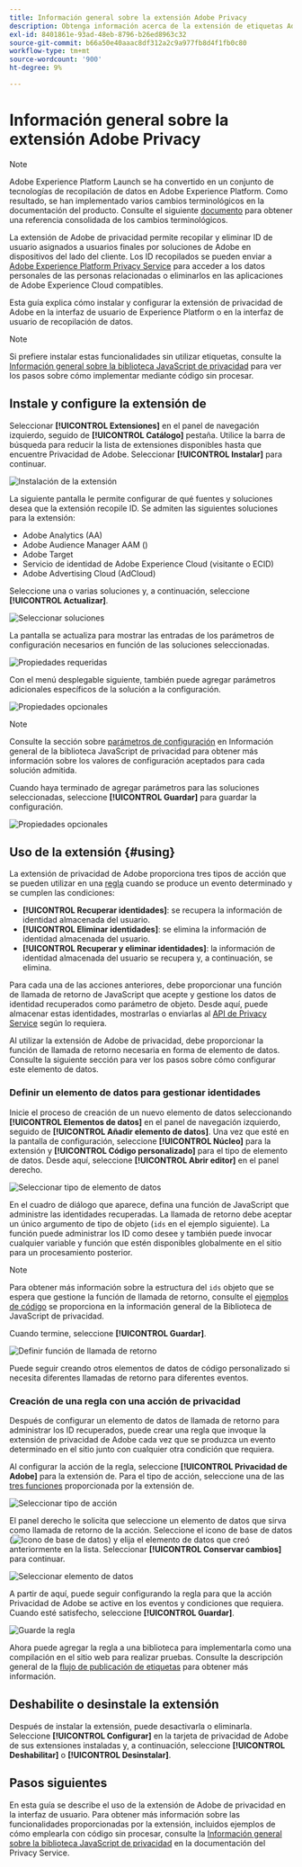 ```yaml
---
title: Información general sobre la extensión Adobe Privacy
description: Obtenga información acerca de la extensión de etiquetas Adobe Privacy en Adobe Experience Platform.
exl-id: 8401861e-93ad-48eb-8796-b26ed8963c32
source-git-commit: b66a50e40aaac8df312a2c9a977fb8d4f1fb0c80
workflow-type: tm+mt
source-wordcount: '900'
ht-degree: 9%

---
```


# Información general sobre la extensión Adobe Privacy

>[!NOTE]
>
>Adobe Experience Platform Launch se ha convertido en un conjunto de tecnologías de recopilación de datos en Adobe Experience Platform. Como resultado, se han implementado varios cambios terminológicos en la documentación del producto. Consulte el siguiente [documento](../../../term-updates.md) para obtener una referencia consolidada de los cambios terminológicos.

La extensión de Adobe de privacidad permite recopilar y eliminar ID de usuario asignados a usuarios finales por soluciones de Adobe en dispositivos del lado del cliente. Los ID recopilados se pueden enviar a [Adobe Experience Platform Privacy Service](../../../../privacy-service/home.md) para acceder a los datos personales de las personas relacionadas o eliminarlos en las aplicaciones de Adobe Experience Cloud compatibles.

Esta guía explica cómo instalar y configurar la extensión de privacidad de Adobe en la interfaz de usuario de Experience Platform o en la interfaz de usuario de recopilación de datos.

>[!NOTE]
>
>Si prefiere instalar estas funcionalidades sin utilizar etiquetas, consulte la [Información general sobre la biblioteca JavaScript de privacidad](../../../../privacy-service/js-library.md) para ver los pasos sobre cómo implementar mediante código sin procesar.

## Instale y configure la extensión de 

Seleccionar **[!UICONTROL Extensiones]** en el panel de navegación izquierdo, seguido de **[!UICONTROL Catálogo]** pestaña. Utilice la barra de búsqueda para reducir la lista de extensiones disponibles hasta que encuentre Privacidad de Adobe. Seleccionar **[!UICONTROL Instalar]** para continuar.

![Instalación de la extensión](../../../images/extensions/client/privacy/install.png)

La siguiente pantalla le permite configurar de qué fuentes y soluciones desea que la extensión recopile ID. Se admiten las siguientes soluciones para la extensión:

* Adobe Analytics (AA)
* Adobe Audience Manager AAM ()
* Adobe Target
* Servicio de identidad de Adobe Experience Cloud (visitante o ECID)
* Adobe Advertising Cloud (AdCloud)

Seleccione una o varias soluciones y, a continuación, seleccione **[!UICONTROL Actualizar]**.

![Seleccionar soluciones](../../../images/extensions/client/privacy/select-solutions.png)

La pantalla se actualiza para mostrar las entradas de los parámetros de configuración necesarios en función de las soluciones seleccionadas.

![Propiedades requeridas](../../../images/extensions/client/privacy/required-properties.png)

Con el menú desplegable siguiente, también puede agregar parámetros adicionales específicos de la solución a la configuración.

![Propiedades opcionales](../../../images/extensions/client/privacy/optional-properties.png)

>[!NOTE]
>
>Consulte la sección sobre [parámetros de configuración](../../../../privacy-service/js-library.md#config-params) en Información general de la biblioteca JavaScript de privacidad para obtener más información sobre los valores de configuración aceptados para cada solución admitida.

Cuando haya terminado de agregar parámetros para las soluciones seleccionadas, seleccione **[!UICONTROL Guardar]** para guardar la configuración.

![Propiedades opcionales](../../../images/extensions/client/privacy/save-config.png)

## Uso de la extensión {#using}

La extensión de privacidad de Adobe proporciona tres tipos de acción que se pueden utilizar en una [regla](../../../ui/managing-resources/rules.md) cuando se produce un evento determinado y se cumplen las condiciones:

* **[!UICONTROL Recuperar identidades]**: se recupera la información de identidad almacenada del usuario.
* **[!UICONTROL Eliminar identidades]**: se elimina la información de identidad almacenada del usuario.
* **[!UICONTROL Recuperar y eliminar identidades]**: la información de identidad almacenada del usuario se recupera y, a continuación, se elimina.

Para cada una de las acciones anteriores, debe proporcionar una función de llamada de retorno de JavaScript que acepte y gestione los datos de identidad recuperados como parámetro de objeto. Desde aquí, puede almacenar estas identidades, mostrarlas o enviarlas al [API de Privacy Service](../../../../privacy-service/api/overview.md) según lo requiera.

Al utilizar la extensión de Adobe de privacidad, debe proporcionar la función de llamada de retorno necesaria en forma de elemento de datos. Consulte la siguiente sección para ver los pasos sobre cómo configurar este elemento de datos.

### Definir un elemento de datos para gestionar identidades

Inicie el proceso de creación de un nuevo elemento de datos seleccionando **[!UICONTROL Elementos de datos]** en el panel de navegación izquierdo, seguido de **[!UICONTROL Añadir elemento de datos]**. Una vez que esté en la pantalla de configuración, seleccione **[!UICONTROL Núcleo]** para la extensión y **[!UICONTROL Código personalizado]** para el tipo de elemento de datos. Desde aquí, seleccione **[!UICONTROL Abrir editor]** en el panel derecho.

![Seleccionar tipo de elemento de datos](../../../images/extensions/client/privacy/data-element-type.png)

En el cuadro de diálogo que aparece, defina una función de JavaScript que administre las identidades recuperadas. La llamada de retorno debe aceptar un único argumento de tipo de objeto (`ids` en el ejemplo siguiente). La función puede administrar los ID como desee y también puede invocar cualquier variable y función que estén disponibles globalmente en el sitio para un procesamiento posterior.

>[!NOTE]
>
>Para obtener más información sobre la estructura del `ids` objeto que se espera que gestione la función de llamada de retorno, consulte el [ejemplos de código](../../../../privacy-service/js-library.md#samples) se proporciona en la información general de la Biblioteca de JavaScript de privacidad.

Cuando termine, seleccione **[!UICONTROL Guardar]**.

![Definir función de llamada de retorno](../../../images/extensions/client/privacy/define-custom-code.png)

Puede seguir creando otros elementos de datos de código personalizado si necesita diferentes llamadas de retorno para diferentes eventos.

### Creación de una regla con una acción de privacidad

Después de configurar un elemento de datos de llamada de retorno para administrar los ID recuperados, puede crear una regla que invoque la extensión de privacidad de Adobe cada vez que se produzca un evento determinado en el sitio junto con cualquier otra condición que requiera.

Al configurar la acción de la regla, seleccione **[!UICONTROL Privacidad de Adobe]** para la extensión de. Para el tipo de acción, seleccione una de las [tres funciones](#using) proporcionada por la extensión de.

![Seleccionar tipo de acción](../../../images/extensions/client/privacy/action-type.png)

El panel derecho le solicita que seleccione un elemento de datos que sirva como llamada de retorno de la acción. Seleccione el icono de base de datos (![Icono de base de datos](../../../images/extensions/client/privacy/database.png)) y elija el elemento de datos que creó anteriormente en la lista. Seleccionar **[!UICONTROL Conservar cambios]** para continuar.

![Seleccionar elemento de datos](../../../images/extensions/client/privacy/add-data-element.png)

A partir de aquí, puede seguir configurando la regla para que la acción Privacidad de Adobe se active en los eventos y condiciones que requiera. Cuando esté satisfecho, seleccione **[!UICONTROL Guardar]**.

![Guarde la regla](../../../images/extensions/client/privacy/save-rule.png)

Ahora puede agregar la regla a una biblioteca para implementarla como una compilación en el sitio web para realizar pruebas. Consulte la descripción general de la [flujo de publicación de etiquetas](../../../ui/publishing/overview.md) para obtener más información.

## Deshabilite o desinstale la extensión

Después de instalar la extensión, puede desactivarla o eliminarla. Seleccione **[!UICONTROL Configurar]** en la tarjeta de privacidad de Adobe de sus extensiones instaladas y, a continuación, seleccione **[!UICONTROL Deshabilitar]** o **[!UICONTROL Desinstalar]**.

## Pasos siguientes

En esta guía se describe el uso de la extensión de Adobe de privacidad en la interfaz de usuario. Para obtener más información sobre las funcionalidades proporcionadas por la extensión, incluidos ejemplos de cómo emplearla con código sin procesar, consulte la [Información general sobre la biblioteca JavaScript de privacidad](../../../../privacy-service/js-library.md) en la documentación del Privacy Service.
